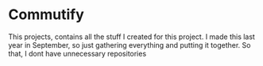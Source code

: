 # Commutify
This projects, contains all the stuff I created for this project. I made this last year in September, so just gathering everything and putting it together. So that, I dont have unnecessary repositories
